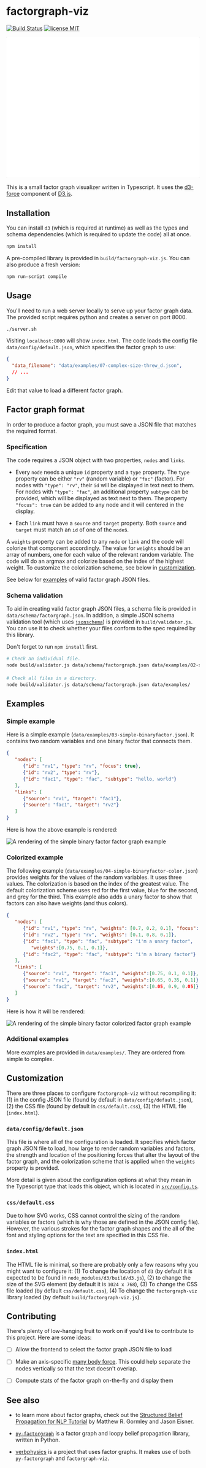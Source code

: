 # factorgraph-viz

[![Build Status](https://travis-ci.org/mbforbes/factorgraph-viz.svg?branch=master)](https://travis-ci.org/mbforbes/factorgraph-viz)
[![license MIT](https://img.shields.io/badge/license-MIT-blue.svg)](https://github.com/mbforbes/factorgraph-viz/blob/master/LICENSE)

![a demo of fg-visualizer in action](demo/threw.gif)

This is a small factor graph visualizer written in Typescript. It uses the
[d3-force](https://github.com/d3/d3-force/) component of
[D3.js](https://d3js.org/).

## Installation

You can install `d3` (which is required at runtime) as well as the types and
schema dependencies (which is required to update the code) all at once.

```bash
npm install
```

A pre-compiled library is provided in `build/factorgraph-viz.js`. You can also
produce a fresh version:

```bash
npm run-script compile
```

## Usage

You'll need to run a web server locally to serve up your factor graph data. The
provided script requires python and creates a server on port 8000.

```bash
./server.sh
```

Visiting `localhost:8000` will show `index.html`. The code loads the config file
`data/config/default.json`, which specifies the factor graph to use:

```json
{
  "data_filename": "data/examples/07-complex-size-threw_d.json",
  // ...
}
```

Edit that value to load a different factor graph.

## Factor graph format

In order to produce a factor graph, you must save a JSON file that matches the
required format.

### Specification

The code requires a JSON object with two properties, `nodes` and `links`.

- Every `node` needs a unique `id` property and a `type` property. The `type`
  property can be either `"rv"` (random variable) or `"fac"` (factor). For nodes
  with `"type": "rv"`, their `id` will be displayed in text next to them. For
  nodes with `"type": "fac"`, an additional property `subtype` can be provided,
  which will be displayed as text next to them. The property `"focus": true` can
  be added to any node  and it will centered in the display.

- Each `link` must have a `source` and `target` property. Both `source` and
  `target` must match an `id` of one of the `node`s.

A `weights` property can be added to any `node` or `link` and the code will
colorize that component accordingly. The value for `weights` should be an array
of numbers, one for each value of the relevant random variable. The code will do
an argmax and colorize based on the index of the highest weight. To customize
the colorization scheme, see below in [customization](#customization).

See below for [examples](#examples) of valid factor graph JSON files.

### Schema validation

To aid in creating valid factor graph JSON files, a schema file is provided in
`data/schema/factorgraph.json`. In addition, a simple JSON schema validation
tool (which uses [`jsonschema`](https://www.npmjs.com/package/jsonschema)) is
provided in `build/validator.js`. You can use it to check whether your files
conform to the spec required by this library.

Don't forget to run `npm install` first.

```bash
# Check an individual file.
node build/validator.js data/schema/factorgraph.json data/examples/02-simple-onenode.json

# Check all files in a directory.
node build/validator.js data/schema/factorgraph.json data/examples/
```

## Examples

### Simple example

Here is a simple example (`data/examples/03-simple-binaryfactor.json`). It
contains two random variables and one binary factor that connects them.

```json
{
   "nodes": [
      {"id": "rv1", "type": "rv", "focus": true},
      {"id": "rv2", "type": "rv"},
      {"id": "fac1", "type": "fac", "subtype": "hello, world"}
   ],
   "links": [
      {"source": "rv1", "target": "fac1"},
      {"source": "fac1", "target": "rv2"}
   ]
}
```

Here is how the above example is rendered:

![A rendering of the simple binary factor factor graph
example](demo/simple-binaryfactor.png)

### Colorized example

The following example (`data/examples/04-simple-binaryfactor-color.json`)
provides weights for the values of the random variables. It uses three values.
The colorization is based on the index of the greatest value. The default
colorization scheme uses red for the first value, blue for the second, and grey
for the third. This example also adds a unary factor to show that factors can
also have weights (and thus colors).

```json
{
   "nodes": [
      {"id": "rv1", "type": "rv", "weights": [0.7, 0.2, 0.1], "focus": true},
      {"id": "rv2", "type": "rv", "weights": [0.1, 0.8, 0.1]},
      {"id": "fac1", "type": "fac", "subtype": "i'm a unary factor",
         "weights":[0.75, 0.1, 0.1]},
      {"id": "fac2", "type": "fac", "subtype": "i'm a binary factor"}
   ],
   "links": [
      {"source": "rv1", "target": "fac1", "weights":[0.75, 0.1, 0.1]},
      {"source": "rv1", "target": "fac2", "weights":[0.65, 0.35, 0.1]},
      {"source": "fac2", "target": "rv2", "weights":[0.05, 0.9, 0.05]}
   ]
}
```

Here is how it will be rendered:

![A rendering of the simple binary factor colorized factor graph
example](demo/simple-binaryfactor-color.png)

### Additional examples

More examples are provided in `data/examples/`. They are ordered from
simple to complex.

## Customization

There are three places to configure `factorgraph-viz` without recompiling it:
(1) in the config JSON file (found by default in `data/config/default.json`),
(2) the CSS file (found by default in `css/default.css`), (3) the HTML file
(`index.html`).


### `data/config/default.json`

This file is where all of the configuration is loaded. It specifies which factor
graph JSON file to load, how large to render random variables and factors, the
strength and location of the positioning forces that alter the layout of the
factor graph, and the colorization scheme that is applied when the `weights`
property is provided.

More detail is given about the configuration options at what they mean in the
Typescript type that loads this object, which is located in
[`src/config.ts`](https://github.com/mbforbes/factorgraph-viz/blob/master/src/config.ts).

### `css/default.css`

Due to how SVG works, CSS cannot control the sizing of the random variables or
factors (which is why those are defined in the JSON config file). However, the
various strokes for the factor graph shapes and the all of the font and styling
options for the text are specified in this CSS file.

### `index.html`

The HTML file is minimal, so there are probably only a few reasons why you might
want to configure it: (1) To change the location of `d3` (by default it is
expected to be found in `node_modules/d3/build/d3.js`), (2) to change the size
of the SVG element (by default it is `1024 x 768`), (3) To change the CSS file
loaded (by default `css/default.css`), (4) To change the `factorgraph-viz`
library loaded (by default `build/factorgraph-viz.js`).

## Contributing

There's plenty of low-hanging fruit to work on if you'd like to contribute to
this project. Here are some ideas:

- [ ] Allow the frontend to select the factor graph JSON file to load

- [ ] Make an axis-specific [many body
  force](https://github.com/d3/d3-force#forceManyBody). This could help separate
  the nodes vertically so that the text doesn't overlap.

- [ ] Compute stats of the factor graph on-the-fly and display them

## See also

- to learn more about factor graphs, check out the [Structured Belief
  Propagation for NLP Tutorial](https://www.cs.cmu.edu/~mgormley/bp-tutorial/)
  by Matthew R. Gormley and Jason Eisner.

- [`py-factorgraph`](https://github.com/mbforbes/py-factorgraph) is a factor
  graph and loopy belief propagation library, written in Python.

- [verbphysics](https://github.com/uwnlp/verbphysics) is a project that uses
  factor graphs. It makes use of both `py-factorgraph` and `factorgraph-viz`.